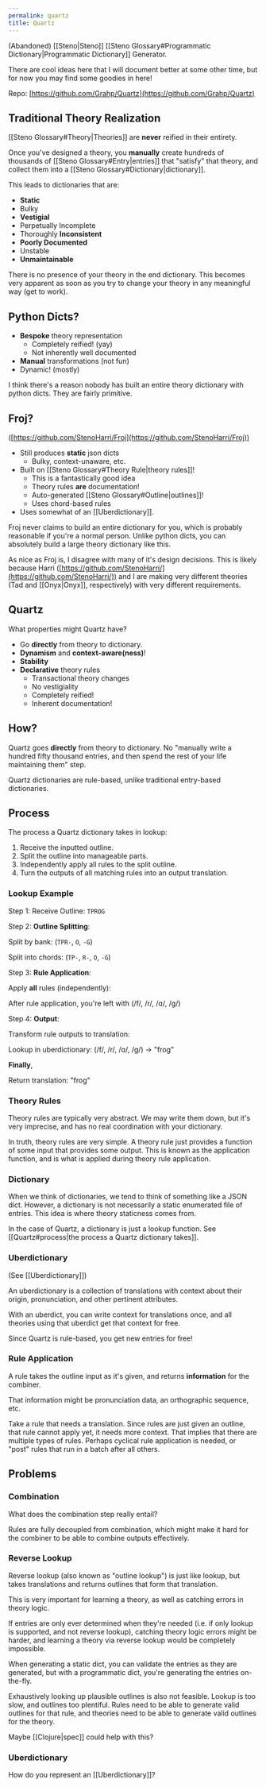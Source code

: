 ```yaml
---
permalink: quartz
title: Quartz
---
```


(Abandoned) [[Steno|Steno]] [[Steno Glossary#Programmatic Dictionary|Programmatic Dictionary]] Generator.

There are cool ideas here that I will document better at some other time, but for now you may find some goodies in here!

Repo: [https://github.com/Grahp/Quartz](https://github.com/Grahp/Quartz)

## Traditional Theory Realization

[[Steno Glossary#Theory|Theories]] are **never** reified in their entirety.

Once you've designed a theory, you **manually** create hundreds of thousands of [[Steno Glossary#Entry|entries]] that "satisfy" that theory, and collect them into a [[Steno Glossary#Dictionary|dictionary]].

This leads to dictionaries that are:
- **Static**
- Bulky
- **Vestigial**
- Perpetually Incomplete
- Thoroughly **Inconsistent**
- **Poorly Documented**
- Unstable
- **Unmaintainable**

There is no presence of your theory in the end dictionary. This becomes very apparent as soon as you try to change your theory in any meaningful way (get to work).

## Python Dicts?

- **Bespoke** theory representation
  - Completely reified! (yay)
  - Not inherently well documented
- **Manual** transformations (not fun)
- Dynamic! (mostly)

I think there's a reason nobody has built an entire theory dictionary with python dicts. They are fairly primitive.

## Froj?

([https://github.com/StenoHarri/Froj](https://github.com/StenoHarri/Froj))

- Still produces **static** json dicts
  - Bulky, context-unaware, etc.
- Built on [[Steno Glossary#Theory Rule|theory rules]]!
  - This is a fantastically good idea
  - Theory rules **are** documentation!
  - Auto-generated [[Steno Glossary#Outline|outlines]]!
  - Uses chord-based rules
- Uses somewhat of an [[Uberdictionary]].

Froj never claims to build an entire dictionary for you, which is probably reasonable if you're a normal person.
Unlike python dicts, you can absolutely build a large theory dictionary like this.

As nice as Froj is, I disagree with many of it's design decisions. This is likely because Harri ([https://github.com/StenoHarri/](https://github.com/StenoHarri/)) and I are making very different theories (Tad and [[Onyx|Onyx]], respectively) with very different requirements.

## Quartz

What properties might Quartz have?

- Go **directly** from theory to dictionary.
- **Dynamism** and **context-aware(ness)**!
- **Stability**
- **Declarative** theory rules
  - Transactional theory changes
  - No vestigiality
  - Completely reified!
  - Inherent documentation!

## How?

Quartz goes **directly** from theory to dictionary. No "manually write a hundred fifty thousand entries, and then spend the rest of your life maintaining them" step.

Quartz dictionaries are rule-based, unlike traditional entry-based dictionaries.

## Process

The process a Quartz dictionary takes in lookup:

1. Receive the inputted outline.
2. Split the outline into manageable parts.
3. Independently apply all rules to the split outline.
4. Turn the outputs of all matching rules into an output translation.

### Lookup Example

Step 1: Receive Outline: `TPROG`

Step 2: **Outline Splitting**:

Split by bank:
(`TPR-`, `O`, `-G`)

Split into chords:
(`TP-`, `R-`, `O`, `-G`)

Step 3: **Rule Application**:

Apply **all** rules (independently):

After rule application, you're left with (/f/, /r/, /ɑ/, /g/)

Step 4: **Output**:

Transform rule outputs to translation:

Lookup in uberdictionary:
(/f/, /r/, /ɑ/, /g/) -> "frog"

**Finally**,

Return translation:
"frog"

### Theory Rules

Theory rules are typically very abstract. We may write them down, but it's very imprecise, and has no real coordination with your dictionary.

In truth, theory rules are very simple. A theory rule just provides a function of some input that provides some output. This is known as the application function, and is what is applied during theory rule application.

### Dictionary

When we think of dictionaries, we tend to think of something like a JSON dict. However, a dictionary is not necessarily a static enumerated file of entries. This idea is where theory staticness comes from.

In the case of Quartz, a dictionary is just a lookup function. See [[Quartz#process|the process a Quartz dictionary takes]].

### Uberdictionary

(See [[Uberdictionary]])

An uberdictionary is a collection of translations with context about their origin, pronunciation, and other pertinent attributes.

With an uberdict, you can write context for translations once, and all theories using that uberdict get that context for free.

Since Quartz is rule-based, you get new entries for free!

### Rule Application

A rule takes the outline input as it's given, and returns **information** for the combiner.

That information might be pronunciation data, an orthographic sequence, etc.

Take a rule that needs a translation. Since rules are just given an outline, that rule cannot apply yet, it needs more context. That implies that there are multiple types of rules. Perhaps cyclical rule application is needed, or "post" rules that run in a batch after all others.

## Problems

### Combination

What does the combination step really entail?

Rules are fully decoupled from combination, which might make it hard for the combiner to be able to combine outputs effectively.

### Reverse Lookup

Reverse lookup (also known as "outline lookup") is just like lookup, but takes translations and returns outlines that form that translation.

This is very important for learning a theory, as well as catching errors in theory logic.

If entries are only ever determined when they're needed (i.e. if only lookup is supported, and not reverse lookup), catching theory logic errors might be harder, and learning a theory via reverse lookup would be completely impossible.

When generating a static dict, you can validate the entries as they are generated, but with a programmatic dict, you're generating the entries on-the-fly.

Exhaustively looking up plausible outlines is also not feasible. Lookup is too slow, and outlines too plentiful. Rules need to be able to generate valid outlines for that rule, and theories need to be able to generate valid outlines for the theory.


Maybe [[Clojure|spec]] could help with this?

### Uberdictionary

How do you represent an [[Uberdictionary]]?
